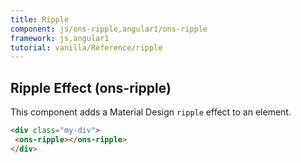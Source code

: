 ```yaml
---
title: Ripple
component: js/ons-ripple,angular1/ons-ripple
framework: js,angular1
tutorial: vanilla/Reference/ripple
---
```


## Ripple Effect (ons-ripple)

This component adds a Material Design `ripple` effect to an element.

``` html
<div class="my-div">
 <ons-ripple></ons-ripple>
</div>
```
